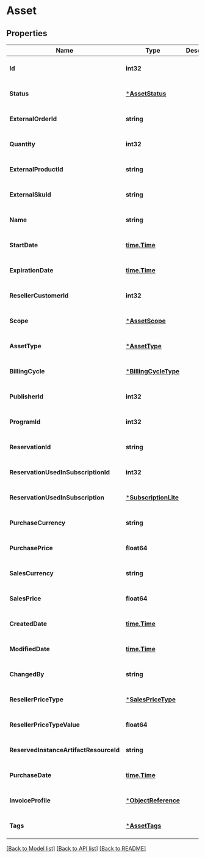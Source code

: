 # Asset

## Properties
Name | Type | Description | Notes
------------ | ------------- | ------------- | -------------
**Id** | **int32** |  | [optional] [default to null]
**Status** | [***AssetStatus**](AssetStatus.md) |  | [optional] [default to null]
**ExternalOrderId** | **string** |  | [optional] [default to null]
**Quantity** | **int32** |  | [optional] [default to null]
**ExternalProductId** | **string** |  | [optional] [default to null]
**ExternalSkuId** | **string** |  | [optional] [default to null]
**Name** | **string** |  | [optional] [default to null]
**StartDate** | [**time.Time**](time.Time.md) |  | [optional] [default to null]
**ExpirationDate** | [**time.Time**](time.Time.md) |  | [optional] [default to null]
**ResellerCustomerId** | **int32** |  | [optional] [default to null]
**Scope** | [***AssetScope**](AssetScope.md) |  | [optional] [default to null]
**AssetType** | [***AssetType**](AssetType.md) |  | [optional] [default to null]
**BillingCycle** | [***BillingCycleType**](BillingCycleType.md) |  | [optional] [default to null]
**PublisherId** | **int32** |  | [optional] [default to null]
**ProgramId** | **int32** |  | [optional] [default to null]
**ReservationId** | **string** |  | [optional] [default to null]
**ReservationUsedInSubscriptionId** | **int32** |  | [optional] [default to null]
**ReservationUsedInSubscription** | [***SubscriptionLite**](SubscriptionLite.md) |  | [optional] [default to null]
**PurchaseCurrency** | **string** |  | [optional] [default to null]
**PurchasePrice** | **float64** |  | [optional] [default to null]
**SalesCurrency** | **string** |  | [optional] [default to null]
**SalesPrice** | **float64** |  | [optional] [default to null]
**CreatedDate** | [**time.Time**](time.Time.md) |  | [optional] [default to null]
**ModifiedDate** | [**time.Time**](time.Time.md) |  | [optional] [default to null]
**ChangedBy** | **string** |  | [optional] [default to null]
**ResellerPriceType** | [***SalesPriceType**](SalesPriceType.md) |  | [optional] [default to null]
**ResellerPriceTypeValue** | **float64** |  | [optional] [default to null]
**ReservedInstanceArtifactResourceId** | **string** |  | [optional] [default to null]
**PurchaseDate** | [**time.Time**](time.Time.md) |  | [optional] [default to null]
**InvoiceProfile** | [***ObjectReference**](ObjectReference.md) |  | [optional] [default to null]
**Tags** | [***AssetTags**](AssetTags.md) |  | [optional] [default to null]

[[Back to Model list]](../README.md#documentation-for-models) [[Back to API list]](../README.md#documentation-for-api-endpoints) [[Back to README]](../README.md)

